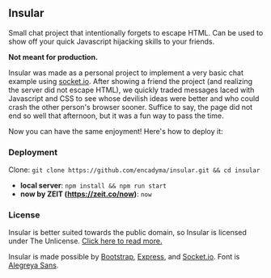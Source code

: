 ## Insular

Small chat project that intentionally forgets to escape HTML. Can be used to show off your quick Javascript hijacking skills to your friends.

**Not meant for production.**

Insular was made as a personal project to implement a very basic chat example using [socket.io](https://socket.io/). After showing a friend the project (and realizing the server did not escape HTML), we quickly traded messages laced with Javascript and CSS to see whose devilish ideas were better and who could crash the other person's browser sooner. Suffice to say, the page did not end so well that afternoon, but it was a fun way to pass the time.

Now you can have the same enjoyment! Here's how to deploy it:

### Deployment

Clone: `git clone https://github.com/encadyma/insular.git && cd insular`

- **local server**: `npm install && npm run start`
- **now by ZEIT (https://zeit.co/now)**: `now`

### License
Insular is better suited towards the public domain, so Insular is licensed under The Unlicense. [Click here to read more.](https://github.com/encadyma/insular/blob/master/LICENSE)

Insular is made possible by [Bootstrap](https://getbootstrap.com/), [Express](https://expressjs.com/), and [Socket.io](https://socket.io/). Font is [Alegreya Sans](https://fonts.google.com/specimen/Alegreya+Sans).